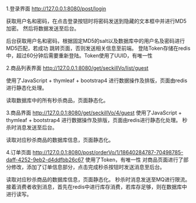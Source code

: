 1.登录界面
http://127.0.0.1:8080/post/login

获取用户名和密码，在点击登录按钮时将密码发送到隐藏的文本框中并进行MD5加密。
然后将数据发送至后台。

后台获取用户名和密码，根据固定MD5的salt以及数据库中的用户名及密码进行MD5匹配，若成功
跳转页面，否则发送相关信息至前端。
登陆Token存储在redis中，超过60分钟后需要重新登陆。Token使用了UUID，有唯一性

2.商品列表界面
http://127.0.0.1:8080/get/seckillVo/list/guest

使用了JavaScript + thymleaf + bootstrap4 进行数据操作及排版，页面由redis进行静态化处理。

读取数据库中的所有秒杀商品，页面静态化。

3.商品界面
http://127.0.0.1:8080/get/seckillVo/4/guest
使用了JavaScript + thymleaf + bootstrap4 进行数据操作及排版，页面由redis进行静态化处理。
秒杀时消息发送至后台。

读取对应秒杀商品的数据库信息，页面静态化。

4.订单页面
http://127.0.0.1:8080/post/orderVo/1/18640284787-70498785-daff-4252-9eb2-d4ddfbb26c67  使用了Token，有唯一性
对商品页面进行了部分修改，添加了订单信息部分，点击完成秒杀按钮时发送消息至后台。

读取对应秒杀商品的数据库信息，页面静态化。
秒杀时消息发送至MQ进行限流。
接着消费者收到消息，首先在redis中进行库存消费，若库存足够，则在数据库中进行读写。


